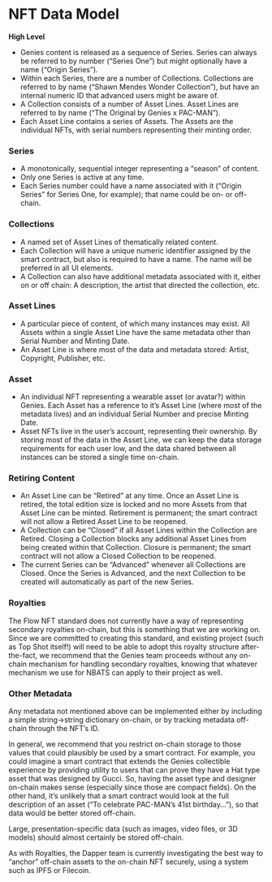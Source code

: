 # NFT Data Model

**High Level**

* Genies content is released as a sequence of Series. Series can always be referred to by number \(“Series One”\) but might optionally have a name \(“Origin Series”\).
* Within each Series, there are a number of Collections. Collections are referred to by name \(“Shawn Mendes Wonder Collection”\), but have an internal numeric ID that advanced users might be aware of.
* A Collection consists of a number of Asset Lines. Asset Lines are referred to by name \(“The Original by Genies x PAC-MAN”\).
* Each Asset Line contains a series of Assets. The Assets are the individual NFTs, with serial numbers representing their minting order.

### Series

* A monotonically, sequential integer representing a “season” of content.
* Only one Series is active at any time.
* Each Series number could have a name associated with it \(“Origin Series” for Series One, for example\); that name could be on- or off-chain.

### Collections

* A named set of Asset Lines of thematically related content.
* Each Collection will have a unique numeric identifier assigned by the smart contract, but also is required to have a name. The name will be preferred in all UI elements.
* A Collection can also have additional metadata associated with it, either on or off chain: A description, the artist that directed the collection, etc.

### Asset Lines

* A particular piece of content, of which many instances may exist. All Assets within a single Asset Line have the same metadata other than Serial Number and Minting Date.
* An Asset Line is where most of the data and metadata stored: Artist, Copyright, Publisher, etc.

### Asset

* An individual NFT representing a wearable asset \(or avatar?\) within Genies. Each Asset has a reference to it’s Asset Line \(where most of the metadata lives\) and an individual Serial Number and precise Minting Date.
* Asset NFTs live in the user’s account, representing their ownership. By storing most of the data in the Asset Line, we can keep the data storage requirements for each user low, and the data shared between all instances can be stored a single time on-chain.

### Retiring Content

* An Asset Line can be “Retired” at any time. Once an Asset Line is retired, the total edition size is locked and no more Assets from that Asset Line can be minted. Retirement is permanent; the smart contract will not allow a Retired Asset Line to be reopened.
* A Collection can be “Closed” if all Asset Lines within the Collection are Retired. Closing a Collection blocks any additional Asset Lines from being created within that Collection. Closure is permanent; the smart contract will not allow a Closed Collection to be reopened.
* The current Series can be “Advanced” whenever all Collections are Closed. Once the Series is Advanced, and the next Collection to be created will automatically as part of the new Series.

### Royalties

The Flow NFT standard does not currently have a way of representing secondary royalties on-chain, but this is something that we are working on. Since we are committed to creating this standard, and existing project \(such as Top Shot itself!\) will need to be able to adopt this royalty structure after-the-fact, we recommend that the Genies team proceeds without any on-chain mechanism for handling secondary royalties, knowing that whatever mechanism we use for NBATS can apply to their project as well.

### Other Metadata

Any metadata not mentioned above can be implemented either by including a simple string-&gt;string dictionary on-chain, or by tracking metadata off-chain through the NFT’s ID.

In general, we recommend that you restrict on-chain storage to those values that could plausibly be used by a smart contract. For example, you could imagine a smart contract that extends the Genies collectible experience by providing utility to users that can prove they have a Hat type asset that was designed by Gucci. So, having the asset type and designer on-chain makes sense \(especially since those are compact fields\). On the other hand, it’s unlikely that a smart contract would look at the full description of an asset \(“To celebrate PAC-MAN’s 41st birthday…”\), so that data would be better stored off-chain.

Large, presentation-specific data \(such as images, video files, or 3D models\) should almost certainly be stored off-chain.

As with Royalties, the Dapper team is currently investigating the best way to “anchor” off-chain assets to the on-chain NFT securely, using a system such as IPFS or Filecoin.

